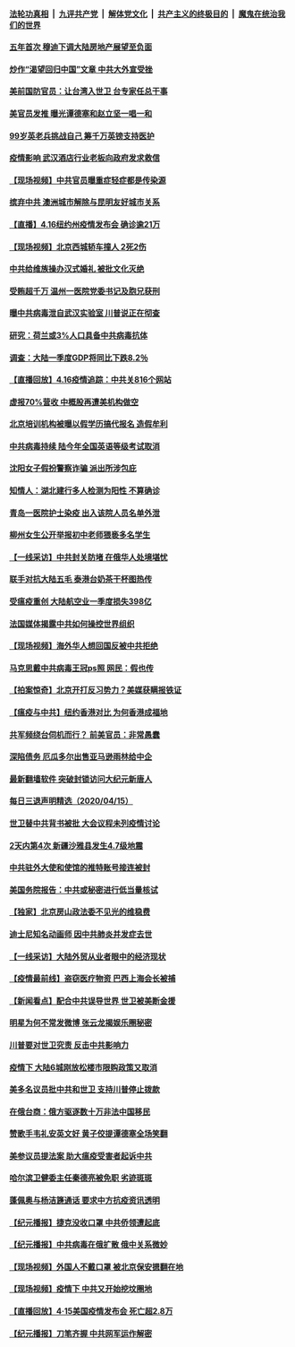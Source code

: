 ####  [法轮功真相](../../../../basic/blob/master/README.md?t=04170301) &nbsp;|&nbsp; [九评共产党](../../../../9ping.md/blob/master/README.md?t=04170301) &nbsp;|&nbsp; [解体党文化](../../../../jtdwh.md/blob/master/README.md?t=04170301)  &nbsp;|&nbsp; [共产主义的终极目的](../../../../gczydzjmd.md/blob/master/README.md?t=04170301) &nbsp;|&nbsp; [魔鬼在统治我们的世界](../../../../mgztzwmdsj.md/blob/master/README.md?t=04170301) 

#### [五年首次 穆迪下调大陆房地产展望至负面](../pages/nsc413/n12036936.md?t=04170301) 

#### [炒作“渴望回归中国”文章 中共大外宣受挫](../pages/nsc413/n12036597.md?t=04170301) 

#### [美前国防官员：让台湾入世卫 台专家任总干事](../pages/nsc413/n12036889.md?t=04170301) 

#### [美官员发推 曝光谭德塞和赵立坚一唱一和](../pages/nsc413/n12036679.md?t=04170301) 

#### [99岁英老兵挑战自己 筹千万英镑支持医护](../pages/nsc413/n12030609.md?t=04170301) 

#### [疫情影响 武汉酒店行业老板向政府发求救信](../pages/nsc413/n12036040.md?t=04170301) 

#### [【现场视频】中共官员曝重症轻症都是传染源](../pages/nsc413/n12036095.md?t=04170301) 

#### [摈弃中共 澳洲城市解除与昆明友好城市关系](../pages/nsc413/n12036793.md?t=04170301) 

#### [【直播】4.16纽约州疫情发布会 确诊逾21万](../pages/nsc413/n12036842.md?t=04170301) 


#### [【现场视频】北京西城轿车撞人 2死2伤](../pages/nsc413/n12036674.md?t=04170301) 

#### [中共给维族操办汉式婚礼 被批文化灭绝](../pages/nsc413/n12034114.md?t=04170301) 

#### [受贿超千万 温州一医院党委书记及胞兄获刑](../pages/nsc413/n12036421.md?t=04170301) 

#### [曝中共病毒泄自武汉实验室 川普说正在彻查](../pages/nsc413/n12035144.md?t=04170301) 

#### [研究：荷兰或3%人口具备中共病毒抗体](../pages/nsc413/n12036327.md?t=04170301) 

#### [调查：大陆一季度GDP将同比下跌8.2％](../pages/nsc413/n12036350.md?t=04170301) 

#### [【直播回放】4.16疫情追踪：中共关816个网站](../pages/nsc413/n12036202.md?t=04170301) 

#### [虚报70%营收 中概股再遭美机构做空](../pages/nsc413/n12035324.md?t=04170301) 

#### [北京培训机构被曝以假学历搞代报名 造假牟利](../pages/nsc413/n12035952.md?t=04170301) 

#### [中共病毒持续 陆今年全国英语等级考试取消](../pages/nsc413/n12036091.md?t=04170301) 

#### [沈阳女子假扮警察诈骗 派出所涉包庇](../pages/nsc413/n12035963.md?t=04170301) 

#### [知情人：湖北建行多人检测为阳性 不算确诊](../pages/nsc413/n12035846.md?t=04170301) 

#### [青岛一医院护士染疫 出入该院人员名单外泄](../pages/nsc413/n12035682.md?t=04170301) 

#### [柳州女生公开举报初中老师猥亵多名学生](../pages/nsc413/n12035670.md?t=04170301) 

#### [【一线采访】中共封关防堵 在俄华人处境堪忧](../pages/nsc413/n12035486.md?t=04170301) 

#### [联手对抗大陆五毛 泰港台奶茶干杯图热传](../pages/nsc413/n12035102.md?t=04170301) 

#### [受瘟疫重创 大陆航空业一季度损失398亿](../pages/nsc413/n12034786.md?t=04170301) 

#### [法国媒体揭露中共如何操控世界组织](../pages/nsc413/n12035295.md?t=04170301) 

#### [【现场视频】海外华人想回国反被中共拒绝](../pages/nsc413/n12035070.md?t=04170301) 

#### [马克思戴中共病毒王冠ps照 网民：假也传](../pages/nsc413/n12034076.md?t=04170301) 

#### [【拍案惊奇】北京开打反习势力？美媒获瞒报铁证](../pages/nsc413/n12034796.md?t=04170301) 

#### [【瘟疫与中共】纽约香港对比 为何香港成福地](../pages/nsc413/n12035199.md?t=04170301) 

#### [共军频绕台伺机而行？ 前美官员：非常愚蠢](../pages/nsc413/n12034998.md?t=04170301) 

#### [深陷债务 厄瓜多尔出售亚马逊雨林给中企](../pages/nsc413/n12034288.md?t=04170301) 

#### [最新翻墙软件 突破封锁访问大纪元新唐人](../pages/nsc413/n11971400.md?t=04170301) 

#### [每日三退声明精选（2020/04/15）](../pages/nsc413/n12035177.md?t=04170301) 

#### [世卫替中共背书被批 大会议程未列疫情讨论](../pages/nsc413/n12034878.md?t=04170301) 

#### [2天内第4次 新疆沙雅县发生4.7级地震](../pages/nsc413/n12035025.md?t=04170301) 

#### [中共驻外大使和使馆的推特账号接连被封](../pages/nsc413/n12034629.md?t=04170301) 

#### [美国务院报告：中共或秘密进行低当量核试](../pages/nsc413/n12034919.md?t=04170301) 

#### [【独家】北京房山政法委不见光的维稳费](../pages/nsc413/n12031979.md?t=04170301) 

#### [迪士尼知名动画师 因中共肺炎并发症去世](../pages/nsc413/n12034442.md?t=04170301) 

#### [【一线采访】大陆外贸从业者眼中的经济现状](../pages/nsc413/n12034545.md?t=04170301) 

#### [【疫情最前线】盗窃医疗物资 巴西上海会长被捕](../pages/nsc413/n12034371.md?t=04170301) 

#### [【新闻看点】配合中共误导世界 世卫被美断金援](../pages/nsc413/n12033829.md?t=04170301) 

#### [明星为何不常发微博 张云龙揭娱乐圈秘密](../pages/nsc413/n12034070.md?t=04170301) 

#### [川普要对世卫究责 反击中共影响力](../pages/nsc413/n12034034.md?t=04170301) 

#### [疫情下 大陆6城刚放松楼市限购政策又取消](../pages/nsc413/n12034253.md?t=04170301) 

#### [美多名议员批中共和世卫 支持川普停止拨款](../pages/nsc413/n12034194.md?t=04170301) 

#### [在俄台商：俄方驱逐数十万非法中国移⺠](../pages/nsc413/n12034151.md?t=04170301) 

#### [赞歌手韦礼安英文好 黄子佼提谭德塞全场笑翻](../pages/nsc413/n12033483.md?t=04170301) 

#### [美参议员提法案 助大瘟疫受害者起诉中共](../pages/nsc413/n12033649.md?t=04170301) 

#### [哈尔滨卫健委主任秦德亮被免职 劣迹斑斑](../pages/nsc413/n12034042.md?t=04170301) 

#### [蓬佩奥与杨洁篪通话 要求中方抗疫资讯透明](../pages/nsc413/n12034158.md?t=04170301) 

#### [【纪元播报】捷克没收口罩 中共侨领遭起底](../pages/nsc413/n12034279.md?t=04170301) 

#### [【纪元播报】中共病毒在俄扩散 俄中关系微妙](../pages/nsc413/n12034203.md?t=04170301) 

#### [【现场视频】外国人不戴口罩 被北京保安摁翻在地](../pages/nsc413/n12034196.md?t=04170301) 

#### [【现场视频】疫情下 中共又开始挖坟圈地](../pages/nsc413/n12034198.md?t=04170301) 

#### [【直播回放】4·15美国疫情发布会 死亡超2.8万](../pages/nsc413/n12034030.md?t=04170301) 

#### [【纪元播报】刀笔齐握 中共网军运作解密](../pages/nsc413/n12034150.md?t=04170301) 

